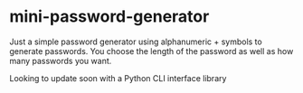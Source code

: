# mini-password-generator

Just a simple password generator using alphanumeric + symbols to generate passwords. You choose the length of the password
as well as how many passwords you want.

Looking to update soon with a Python CLI interface library
